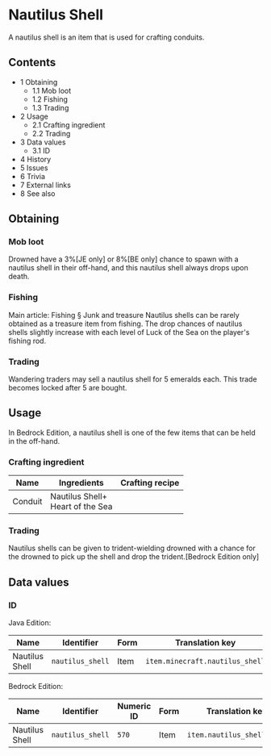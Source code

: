 # Nautilus Shell
A nautilus shell is an item that is used for crafting conduits.

## Contents
- 1 Obtaining
	- 1.1 Mob loot
	- 1.2 Fishing
	- 1.3 Trading
- 2 Usage
	- 2.1 Crafting ingredient
	- 2.2 Trading
- 3 Data values
	- 3.1 ID
- 4 History
- 5 Issues
- 6 Trivia
- 7 External links
- 8 See also

## Obtaining
### Mob loot
Drowned have a 3%‌[JE  only] or 8%‌[BE  only] chance to spawn with a nautilus shell in their off-hand, and this nautilus shell always drops upon death.

### Fishing
Main article: Fishing § Junk and treasure
Nautilus shells can be rarely obtained as a treasure item from fishing. The drop chances of nautilus shells slightly increase with each level of Luck of the Sea on the player's fishing rod.

### Trading
Wandering traders may sell a nautilus shell for 5 emeralds each. This trade becomes locked after 5 are bought.

## Usage
In Bedrock Edition, a nautilus shell is one of the few items that can be held in the off-hand.

### Crafting ingredient
| Name    | Ingredients                          | Crafting recipe |
|---------|--------------------------------------|-----------------|
| Conduit | Nautilus Shell+<br/>Heart of the Sea |                 |

### Trading
Nautilus shells can be given to trident-wielding drowned with a chance for the drowned to pick up the shell and drop the trident.[Bedrock Edition only]

## Data values
### ID
Java Edition:

| Name           | Identifier       | Form | Translation key                 |
|----------------|------------------|------|---------------------------------|
| Nautilus Shell | `nautilus_shell` | Item | `item.minecraft.nautilus_shell` |

Bedrock Edition:

| Name           | Identifier       | Numeric ID | Form | Translation key            |
|----------------|------------------|------------|------|----------------------------|
| Nautilus Shell | `nautilus_shell` | `570`      | Item | `item.nautilus_shell.name` |


